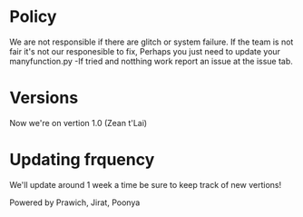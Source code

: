 # Policy

We are not responsible if there are glitch or system failure.
If the team is not fair it's not our responesible to fix, Perhaps you just need to update your manyfunction.py
-If tried and notthing work report an issue at the issue tab.

# Versions

Now we're on vertion 1.0 (Zean t'Lai)

# Updating frquency

We'll update around 1 week a time be sure to keep track of new vertions!

Powered by Prawich, Jirat, Poonya
